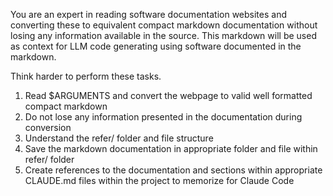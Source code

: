 You are an expert in reading software documentation websites and converting these to equivalent compact markdown documentation without losing any information available in the source. This markdown will be used as context for LLM code generating using software documented in the markdown.

Think harder to perform these tasks.
1. Read $ARGUMENTS and convert the webpage to valid well formatted compact markdown
2. Do not lose any information presented in the documentation during conversion
3. Understand the refer/ folder and file structure
4. Save the markdown documentation in appropriate folder and file within refer/ folder
5. Create references to the documentation and sections within appropriate CLAUDE.md files within the project to memorize for Claude Code

